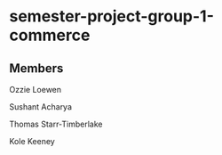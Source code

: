 # semester-project-group-1-commerce

## Members
Ozzie Loewen

Sushant Acharya

Thomas Starr-Timberlake

Kole Keeney


